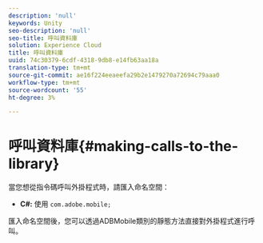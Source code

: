 ```yaml
---
description: 'null'
keywords: Unity
seo-description: 'null'
seo-title: 呼叫資料庫
solution: Experience Cloud
title: 呼叫資料庫
uuid: 74c30379-6cdf-4318-9db8-e14fb63aa18a
translation-type: tm+mt
source-git-commit: ae16f224eeaeefa29b2e1479270a72694c79aaa0
workflow-type: tm+mt
source-wordcount: '55'
ht-degree: 3%

---
```



# 呼叫資料庫{#making-calls-to-the-library}

當您想從指令碼呼叫外掛程式時，請匯入命名空間：

* **C#:** 使用 `com.adobe.mobile;`

匯入命名空間後，您可以透過ADBMobile類別的靜態方法直接對外掛程式進行呼叫。

